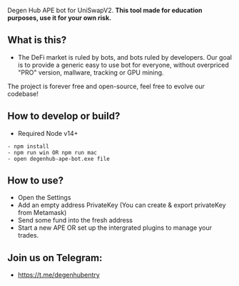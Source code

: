 Degen Hub APE bot for UniSwapV2.
**This tool made for education purposes, use it for your own risk.**

## What is this?
- The DeFi market is ruled by bots, and bots ruled by developers. Our goal is to provide a generic easy to use bot for everyone, without overpriced "PRO" version, mallware, tracking or GPU mining. 

The project is forever free and open-source, feel free to evolve our codebase!

## How to develop or build?
- Required Node v14+
```
- npm install
- npm run win OR npm run mac
- open degenhub-ape-bot.exe file
```

## How to use?
- Open the Settings
- Add an empty address PrivateKey (You can create & export privateKey from Metamask)
- Send some fund into the fresh address
- Start a new APE OR set up the intergrated plugins to manage your trades.

## Join us on Telegram:
- https://t.me/degenhubentry
